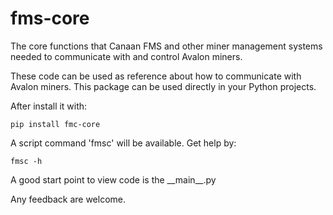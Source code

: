 # fms-core

The core functions that Canaan FMS and other miner management systems needed to communicate with and control Avalon miners.

These code can be used as reference about how to communicate with Avalon miners. This package can be used directly in your Python projects.

After install it with:

`pip install fmc-core`

A script command 'fmsc' will be available. Get help by:

`fmsc -h`

A good start point to view code is the \_\_main\_\_.py

Any feedback are welcome.
